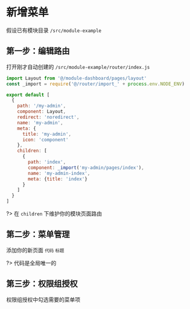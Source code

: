 # 新增菜单

假设已有模块目录 `/src/module-example`

## 第一步：编辑路由

打开刚才自动创建的 `/src/module-example/router/index.js`

```js
import Layout from '@/module-dashboard/pages/layout'
const _import = require('@/router/import_' + process.env.NODE_ENV)

export default [
  {
    path: '/my-admin',
    component: Layout,
    redirect: 'noredirect',
    name: 'my-admin',
    meta: {
      title: 'my-admin',
      icon: 'component'
    },
    children: [
      {
        path: 'index',
        component: _import('my-admin/pages/index'),
        name: 'my-admin-index',
        meta: {title: 'index'}
      }
    ]
  }
]
```

?> 在 `children` 下维护你的模块页面路由

## 第二步：菜单管理

添加你的新页面 `代码` `标题`

?> 代码是全局唯一的

## 第三步：权限组授权

权限组授权中勾选需要的菜单项
